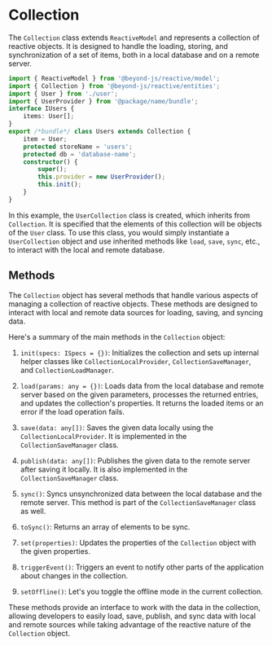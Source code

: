 # Collection

The `Collection` class extends `ReactiveModel` and represents a collection of reactive objects. It is designed to handle the loading, storing, and synchronization of a set of items, both in a local database and on a remote server.


```typescript
import { ReactiveModel } from '@beyond-js/reactive/model';
import { Collection } from '@beyond-js/reactive/entities';
import { User } from './user';
import { UserProvider } from '@package/name/bundle';
interface IUsers {
	items: User[];
}
export /*bundle*/ class Users extends Collection {
	item = User;
	protected storeName = 'users';
	protected db = 'database-name';
	constructor() {
		super();
		this.provider = new UserProvider();
		this.init();
	}
}
```

In this example, the `UserCollection` class is created, which inherits from `Collection`. It is specified that the elements of this collection will be objects of the `User` class. To use this class, you would simply instantiate a `UserCollection` object and use inherited methods like `load`, `save`, `sync`, etc., to interact with the local and remote database.

## Methods

The `Collection` object has several methods that handle various aspects of managing a collection of reactive objects. These methods are designed to interact with local and remote data sources for loading, saving, and syncing data.

Here's a summary of the main methods in the `Collection` object:

1. `init(specs: ISpecs = {})`: Initializes the collection and sets up internal helper classes like `CollectionLocalProvider`, `CollectionSaveManager`, and `CollectionLoadManager`.

2. `load(params: any = {})`: Loads data from the local database and remote server based on the given parameters, processes the returned entries, and updates the collection's properties. It returns the loaded items or an error if the load operation fails.

3. `save(data: any[])`: Saves the given data locally using the `CollectionLocalProvider`. It is implemented in the `CollectionSaveManager` class.

4. `publish(data: any[])`: Publishes the given data to the remote server after saving it locally. It is also implemented in the `CollectionSaveManager` class.

5. `sync()`: Syncs unsynchronized data between the local database and the remote server. This method is part of the `CollectionSaveManager` class as well.

6. `toSync()`: Returns an array of elements to be sync.

6. `set(properties)`: Updates the properties of the `Collection` object with the given properties.

7. `triggerEvent()`: Triggers an event to notify other parts of the application about changes in the collection.

8. `setOffline()`: Let's you toggle the offline mode in the current collection.


These methods provide an interface to work with the data in the collection, allowing developers to easily load, save, publish, and sync data with local and remote sources while taking advantage of the reactive nature of the `Collection` object.
